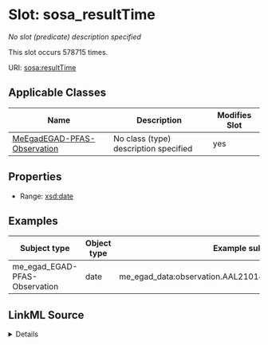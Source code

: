 

# Slot: sosa_resultTime


_No slot (predicate) description specified_






This slot occurs 578715 times.


URI: [sosa:resultTime](http://www.w3.org/ns/sosa/resultTime)



<!-- no inheritance hierarchy -->





## Applicable Classes

| Name | Description | Modifies Slot |
| --- | --- | --- |
| [MeEgadEGAD-PFAS-Observation](../classes/MeEgadEGAD-PFAS-Observation.md) | No class (type) description specified |  yes  |







## Properties

* Range: [xsd:date](http://www.w3.org/2001/XMLSchema#date)






## Examples

| Subject type | Object type | Example subject | Example object | Occurrences |
| --- | --- | --- | --- | --- |
| me_egad_EGAD-PFAS-Observation | date | me_egad_data:observation.AAL210144001R.20210112.1763231 | 2021-01-18 | 578715 |




## LinkML Source

<details>

```yaml
name: sosa_resultTime
annotations:
  count:
    tag: count
    value: 578715
description: No slot (predicate) description specified
examples:
- object:
    example_object: '2021-01-18'
    example_object_type: date
    example_predicate: sosa:resultTime
    example_subject: me_egad_data:observation.AAL210144001R.20210112.1763231
    example_subject_type: me_egad_EGAD-PFAS-Observation
from_schema: sawgraph-kg
rank: 1000
slot_uri: sosa:resultTime
alias: sosa_resultTime
domain_of:
- me_egad_EGAD-PFAS-Observation
range: date

```
</details>